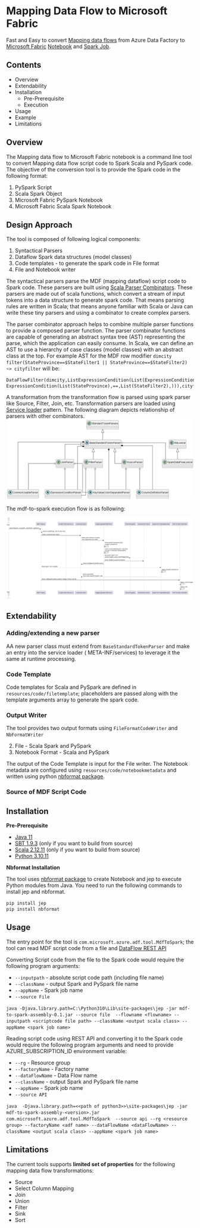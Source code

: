 # Mapping Data Flow to Microsoft Fabric

Fast and Easy to
convert [Mapping data flows](https://learn.microsoft.com/en-us/azure/data-factory/concepts-data-flow-overview) from
Azure Data Factory to [Microsoft Fabric](https://learn.microsoft.com/en-us/fabric/) [Notebook](https://learn.microsoft.com/en-us/fabric/data-engineering/how-to-use-notebook) and [Spark Job](https://learn.microsoft.com/en-us/fabric/data-engineering/create-spark-job-definition).

## Contents

- Overview 
- Extendability
- Installation
    - Pre-Prerequisite
    - Execution
- Usage
- Example
- Limitations

## Overview

The Mapping data flow to Microsoft Fabric notebook is a command line tool to convert Mapping data flow script code to Spark Scala and PySpark code. The
objective of the conversion tool is to provide the Spark code in the following format:

1. PySpark Script
2. Scala Spark Object
3. Microsoft Fabric PySpark Notebook
4. Microsoft Fabric Scala Spark Notebook

## Design Approach

The tool is composed of following logical components:

1. Syntactical Parsers
2. Dataflow Spark data structures (model classes)
3. Code templates - to generate the spark code in File format
4. File and Notebook writer

The syntactical parsers parse the MDF (mapping dataflow) script code to Spark code. These parsers are built
using [Scala Parser Combinators](https://github.com/scala/scala-parser-combinators). These parsers are made out of scala
functions, which convert a stream of input tokens into a data structure to generate spark code. That means parsing rules
are written in Scala; that means anyone familiar with Scala or Java can write these tiny parsers and using a combinator
to create complex parsers.

The parser combinator approach helps to combine multiple parser functions to provide a composed parser function. The
parser combinator functions are capable of generating an abstract syntax tree (AST) representing the parse, which the
application can easily consume. In Scala, we can define an AST to use a hierarchy of case classes (model classes) with
an abstract class at the top. For example AST for the MDF row
modifier ```dimcity filter(StateProvince==$StateFilter1 || StateProvince==$StateFilter2) ~> cityfilter``` will be:

```
DataFlowFilter(dimcity,ListExpressionCondition(List(ExpressionCondition(List(StateProvince),==,List(StateFilter1),||), ExpressionCondition(List(StateProvince),==,List(StateFilter2),))),cityfilter)
```

A transformation from the transformation flow is parsed using spark parser like Source, Filter, Join, etc.
Transformation parsers are loaded
using [Service loader](https://docs.oracle.com/javase/8/docs/api/java/util/ServiceLoader.html) pattern. The following
diagram depicts relationship of parsers with other combinators.
![](plantuml/images/PlantUmlClassDiagram.png)

The mdf-to-spark execution flow is as following:

![](plantuml/images/PlantUmlSequeneDiagram.png)

## Extendability

### Adding/extending a new parser

AA new parser class must extend from `BaseStandardTokenParser` and make an entry into the service loader (
META-INF/services) to leverage it the same at runtime processing.

### Code Template

Code templates for Scala and PySpark are defined in `resources/code/filetemplate`; placeholders are passed along with
the template arguments array to generate the spark code.

### Output Writer

The tool provides two output formats using `FileFormatCodeWriter` and `NbFormatWriter`

2. File - Scala Spark and PySpark
3. Notebook Format - Scala and PySpark

The output of the Code Template is input for the File writer. The Notebook metadata are configured
using `resources/code/notebookmetadata` and written using python [nbformat package](https://pypi.org/project/nbformat/).

### Source of MDF Script Code



## Installation

**Pre-Prerequisite**

- [Java 11](https://learn.microsoft.com/en-us/java/openjdk/download#openjdk-11) 
- [SBT 1.9.3](https://www.scala-sbt.org/download.html) (only if you want to build from source)
- [Scala 2.12.11](https://www.scala-lang.org/download/2.12.11.html) (only if you want to build from source)
- [Python 3.10.11](https://www.python.org/downloads/release/python-31011/)

**Nbformat Installation**

The tool uses  [nbformat package](https://pypi.org/project/nbformat/) to create Notebook and jep to execute Python
modules from Java. You need to run the following commands to install jep and nbformat.

```
pip install jep
pip install nbformat
```

## Usage

The entry point for the tool is `com.microsoft.azure.adf.tool.MdfToSpark`; the tool can read MDF script code from a file
and [DataFlow REST API](https://learn.microsoft.com/en-us/rest/api/datafactory/data-flows/get?tabs=HTTP)

Converting Script code from the file to the Spark code would require the following program arguments:
- `--inputpath` - absolute script code path (including file name)
- `--className` - output Spark and PySpark file name
- `--appName` - Spark job name
- `--source File`

`java -Djava.library.path=C:\Python310\Lib\site-packages\jep -jar mdf-to-spark-assembly-0.1.jar --source file  --flowname <flowname> --inputpath <scriptcode file path> --className <output scala class> --appName <spark job name>`

Reading script code using REST API and converting it to the Spark code would require the following program arguments 
and need to provide AZURE_SUBSCRIPTION_ID environment variable:
- `--rg` - Resource group
- `--factoryName` - Factory name
- `--dataFlowName` - Data Flow name
- `--className` - output Spark and PySpark file name
- `--appName` - Spark job name
- `--source API`

`java  -Djava.library.path=<<path of python3>>\site-packages\jep -jar mdf-to-spark-assembly-<version>.jar com.microsoft.azure.adf.tool.MdfToSpark  --source api --rg <resource group> --factoryName <adf name> --dataFlowName <dataFlowName> --className <output scala class> --appName <spark job name>`

## Limitations

The current tools supports **limited set of properties** for the following mapping data flow transformations:

- Source
- Select Column Mapping
- Join
- Union
- Filter
- Sink
- Sort